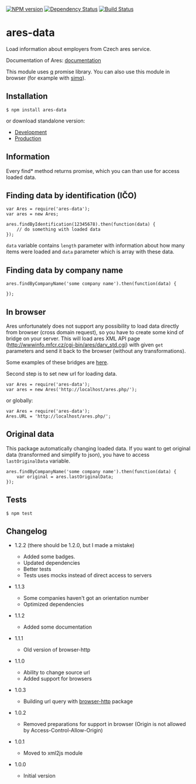 [![NPM version](https://badge.fury.io/js/ares-data.png)](http://badge.fury.io/js/ares-data)
[![Dependency Status](https://gemnasium.com/sakren/node-ares-data.png)](https://gemnasium.com/sakren/node-ares-data)
[![Build Status](https://travis-ci.org/sakren/node-ares-data.png?branch=master)](https://travis-ci.org/sakren/node-ares-data)

# ares-data

Load information about employers from Czech ares service.

Documentation of Ares: [documentation](http://wwwinfo.mfcr.cz/ares/ares.html.cz)

This module uses [q](https://npmjs.org/package/q) promise library. You can also use this module in browser (for example
with [simq](https://npmjs.org/package/simq)).

## Installation

```
$ npm install ares-data
```

or download standalone version:

* [Development](https://github.com/sakren/node-ares-data/dist/ares.js)
* [Production](https://github.com/sakren/node-ares-data/dist/ares.min.js)

## Information

Every find* method returns promise, which you can than use for access loaded data.

## Finding data by identification (IČO)

```
var Ares = require('ares-data');
var ares = new Ares;

ares.findByIdentification(12345678).then(function(data) {
	// do something with loaded data
});
```

`data` variable contains `length` parameter with information about how many items were loaded and `data` parameter which is
array with these data.

## Finding data by company name

```
ares.findByCompanyName('some company name').then(function(data) {

});
```

## In browser

Ares unfortunately does not support any possibility to load data directly from browser (cross domain request), so you have
to create some kind of bridge on your server. This will load ares XML API page (http://wwwinfo.mfcr.cz/cgi-bin/ares/darv_std.cgi)
with given `get` parameters and send it back to the browser (without any transformations).

Some examples of these bridges are [here](https://gist.github.com/sakren/6668126).

Second step is to set new url for loading data.

```
var Ares = require('ares-data');
var ares = new Ares('http://localhost/ares.php/');
```

or globally:

```
var Ares = require('ares-data');
Ares.URL = 'http://localhost/ares.php/';
```

## Original data

This package automatically changing loaded data. If you want to get original data (transformed and simplify to json), you
have to access `lastOriginalData` variable.

```
ares.findByCompanyName('some company name').then(function(data) {
	var original = ares.lastOriginalData;
});
```

## Tests

```
$ npm test
```

## Changelog

* 1.2.2 (there should be 1.2.0, but I made a mistake)
	+ Added some badges.
	+ Updated dependencies
	+ Better tests
	+ Tests uses mocks instead of direct access to servers

* 1.1.3
	+ Some companies haven't got an orientation number
	+ Optimized dependencies

* 1.1.2
	+ Added some documentation

* 1.1.1
	+ Old version of browser-http

* 1.1.0
	+ Ability to change source url
	+ Added support for browsers

* 1.0.3
	+ Building url query with [browser-http](https://npmjs.org/package/browser-http) package

* 1.0.2
	+ Removed preparations for support in browser (Origin is not allowed by Access-Control-Allow-Origin)

* 1.0.1
	+ Moved to xml2js module

* 1.0.0
	+ Initial version
